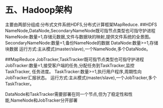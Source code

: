# 五、Hadoop架构
主要由两部分组成:分布式文件系统HDFS,分布式计算框架MapReduce.
##HDFS
NameNode,DataNode,SecondaryNameNode既可指节点类型也可指守护进程
NameNode:数量=1,存储元数据,文件与数据块的映射,提供文件系统的全景图。
SecondaryNameNode:数量=1,备份NameNode的数据
DataNode:数量>=1,存储块数据
运行方式:主从模式(master/slave),一个NameNode,多个DataNode。

##MapReduce
JobTracker,TaskTracker既可指节点类型也可指守护进程
JobTracker:数量=1,接受客户端的任务,分配任务到TaskTracker,监控TaskTracker,
任务进度。
TaskTracker:数量>=1,执行用户程序,周期性向JobTracker汇报状态。
运行方式:主从模式(master/slave),一个JobTracker,多个TaskTracker。

DataNode和TaskTracker需要部署在同一个节点,但为了稳定性和性能,NameNode和JobTracker分开部署




